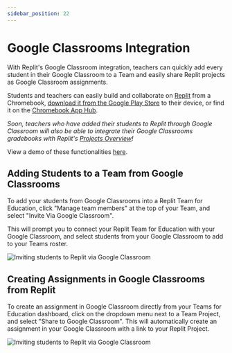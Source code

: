 ```yaml
---
sidebar_position: 22
---
```


# Google Classrooms Integration

With Replit's Google Classroom integration, teachers can quickly add every student in their Google Classroom to a Team and easily share Replit projects as Google Classroom assignments.

Students and teachers can easily build and collaborate on [Replit](https://replit.com/) from a Chromebook, [download it from the Google Play Store](https://play.google.com/store/apps/details?id=com.replit.twa) to their device, or find it on the [Chromebook App Hub](https://chromebookapphub.withgoogle.com/apps/replit-teams-for-education).

_Soon, teachers who have added their students to Replit through Google Classroom will also be able to integrate their Google Classrooms gradebooks with Replit's [Projects Overview](/teams-edu/reviewing-submissions)!_

View a demo of these functionalities [here](https://www.loom.com/share/e2bb4abf6ad84fa28e19859d1089354f).

## Adding Students to a Team from Google Classrooms

To add your students from Google Classrooms into a Replit Team for Education, click "Manage team members" at the top of your Team, and select "Invite Via Google Classroom".

This will prompt you to connect your Replit Team for Education with your Google Classroom, and select students from your Google Classroom to add to your Teams roster.

![Inviting students to Replit via Google Classroom](https://docimg.replit.com/images/teamsForEducation/invite_via_gc.png)

## Creating Assignments in Google Classrooms from Replit

To create an assignment in Google Classroom directly from your Teams for Education dashboard, click on the dropdown menu next to a Team Project, and select "Share to Google Classroom". This will automatically create an assignment in your Google Classroom with a link to your Replit Project.

![Inviting students to Replit via Google Classroom](https://docimg.replit.com/images/teamsForEducation/create_assignment_gc.png)

